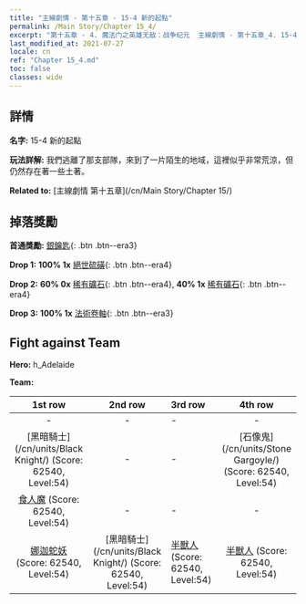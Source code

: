 ```yaml
---
title: "主線劇情 - 第十五章 - 15-4 新的起點"
permalink: /Main Story/Chapter 15_4/
excerpt: "第十五章 - 4. 魔法门之英雄无敌：战争纪元  主線劇情 - 第十五章_4. 15-4 新的起點"
last_modified_at: 2021-07-27
locale: cn
ref: "Chapter 15_4.md"
toc: false
classes: wide
---
```


## 詳情

 **名字:** 15-4 新的起點

 **玩法詳解:** 我們逃離了那支部隊，來到了一片陌生的地域，這裡似乎非常荒涼，但仍然存在著一些土著。

 **Related to:** [主線劇情 第十五章](/cn/Main Story/Chapter 15/)

## 掉落獎勵

 **首通獎勵:** [銀鑰匙](/cn/Items/con_693/){: .btn .btn--era3}

 **Drop 1:** **100% 1x** [絕世硫磺](/cn/Items/mat_50/){: .btn .btn--era4}

 **Drop 2:** **60% 0x** [稀有礦石](/cn/Items/mat_40/){: .btn .btn--era4}, **40% 1x** [稀有礦石](/cn/Items/mat_40/){: .btn .btn--era4}

 **Drop 3:** **100% 1x** [法術卷軸](/cn/Items/con_694/){: .btn .btn--era3}


## Fight against Team
 **Hero:** h_Adelaide

 **Team:**


  | 1st row | 2nd row | 3rd row | 4th row |
  |:----:|:----:|:----|:----:|
  | - | - | - | - |
  | [黑暗騎士](/cn/units/Black Knight/) (Score: 62540, Level:54)  | - | - | [石像鬼](/cn/units/Stone Gargoyle/) (Score: 62540, Level:54)  |
  | [食人魔](/cn/units/Ogre/) (Score: 62540, Level:54)  | - | - | - |
  | [娜迦蛇妖](/cn/units/Naga/) (Score: 62540, Level:54)  | [黑暗騎士](/cn/units/Black Knight/) (Score: 62540, Level:54)  | [半獸人](/cn/units/Orc/) (Score: 62540, Level:54)  | [半獸人](/cn/units/Orc/) (Score: 62540, Level:54)  |


